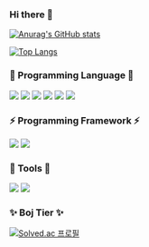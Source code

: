 ### Hi there 👋
[![Anurag's GitHub stats](https://github-readme-stats.vercel.app/api?username=harry7435)](https://github.com/harry7435/github-readme-stats)

[![Top Langs](https://github-readme-stats.vercel.app/api/top-langs/?username=harry7435&exclude_repo=eda-kospi,Volly_predict&hide=html,css&layout=compact)](https://github.com/anuraghazra/github-readme-stats)

### 💬 Programming Language 💬
<img src="https://img.shields.io/badge/Python-3776AB?style=flat-square&logo=python&logoColor=white"/> <img src="https://img.shields.io/badge/Jupyter-F37626?style=flat-square&logo=Jupyter&logoColor=white"/> <img src="https://img.shields.io/badge/HTML5-E34F26?style=flat-square&logo=HTML5&logoColor=white"/> <img src="https://img.shields.io/badge/CSS3-1572B6?style=flat-square&logo=CSS3&logoColor=white"/> <img src="https://img.shields.io/badge/JavaScript-F7DF1E?style=flat-square&logo=JavaScript&logoColor=white"/> <img src="https://img.shields.io/badge/TypeScript-3178C6?style=flat-square&logo=TypeScript&logoColor=white"/> <br>
<!-- [![Top Langs](https://github-readme-stats.vercel.app/api/top-langs/?username=harry7435)](https://github.com/harry7435/github-readme-stats) -->

### ⚡ Programming Framework ⚡
<img src="https://img.shields.io/badge/React-61DAFB?style=flat-square&logo=React&logoColor=white"/> <img src="https://img.shields.io/badge/Django-092E20?style=flat-square&logo=Django&logoColor=white"/>

### 🔭 Tools 🔭
<img src="https://img.shields.io/badge/Visual Studio Code-007ACC?style=flat-square&logo=Visual Studio Code&logoColor=white"/> <img src="https://img.shields.io/badge/Google Colab-F9AB00?style=flat-square&logo=Google Colab&logoColor=white"/>

### ✨ Boj Tier ✨
[![Solved.ac
프로필](http://mazassumnida.wtf/api/mini/generate_badge?boj=harry960629)](https://solved.ac/harry960629)

<!--
**harry7435/harry7435** is a ✨ _special_ ✨ repository because its `README.md` (this file) appears on your GitHub profile.

Here are some ideas to get you started:

- 🔭 I’m currently working on ...
- 🌱 I’m currently learning ...
- 👯 I’m looking to collaborate on ...
- 🤔 I’m looking for help with ...
- 💬 Ask me about ...
- 📫 How to reach me: ...
- 😄 Pronouns: ...
- ⚡ Fun fact: ...
-->
